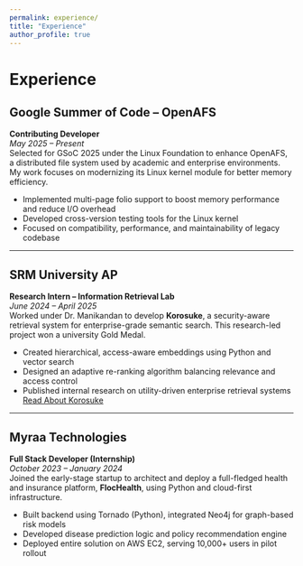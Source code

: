 ```yaml
---
permalink: experience/
title: "Experience"
author_profile: true
---
```


# Experience

## Google Summer of Code – OpenAFS  
**Contributing Developer**  
*May 2025 – Present*  
Selected for GSoC 2025 under the Linux Foundation to enhance OpenAFS, a distributed file system used by academic and enterprise environments. My work focuses on modernizing its Linux kernel module for better memory efficiency.

- Implemented multi-page folio support to boost memory performance and reduce I/O overhead  
- Developed cross-version testing tools for the Linux kernel  
- Focused on compatibility, performance, and maintainability of legacy codebase  
<!-- Optional future link: [Project Write-up or Blog](#) -->

---

## SRM University AP  
**Research Intern – Information Retrieval Lab**  
*June 2024 – April 2025*  
Worked under Dr. Manikandan to develop **Korosuke**, a security-aware retrieval system for enterprise-grade semantic search. This research-led project won a university Gold Medal.

- Created hierarchical, access-aware embeddings using Python and vector search  
- Designed an adaptive re-ranking algorithm balancing relevance and access control  
- Published internal research on utility-driven enterprise retrieval systems  
[Read About Korosuke](https://blog.contactsushil.me/blog/korosukefirst/)

---

## Myraa Technologies  
**Full Stack Developer (Internship)**  
*October 2023 – January 2024*  
Joined the early-stage startup to architect and deploy a full-fledged health and insurance platform, **FlocHealth**, using Python and cloud-first infrastructure.

- Built backend using Tornado (Python), integrated Neo4j for graph-based risk models  
- Developed disease prediction logic and policy recommendation engine  
- Deployed entire solution on AWS EC2, serving 10,000+ users in pilot rollout  
<!-- Optional future link: [Product Launch or Write-up](#) -->

